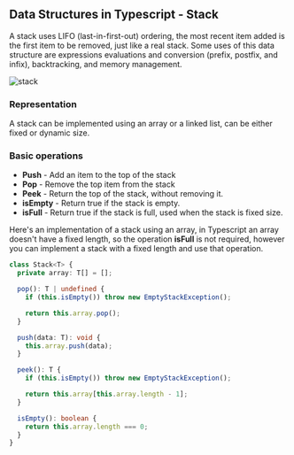 ## Data Structures in Typescript - Stack

A stack uses LIFO (last-in-first-out) ordering, the most recent item added is the first item to be removed, just like a real stack.
Some uses of this data structure are expressions evaluations and conversion (prefix, postfix, and infix), backtracking, and memory management.

![stack](https://res.cloudinary.com/dje4crtui/image/upload/v1622906576/data%20structures/stack_rccvuz.png)

### Representation

A stack can be implemented using an array or a linked list, can be either fixed or dynamic size.

### Basic operations

- **Push** - Add an item to the top of the stack
- **Pop** - Remove the top item from the stack
- **Peek** - Return the top of the stack, without removing it.
- **isEmpty** - Return true if the stack is empty.
- **isFull** - Return true if the stack is full, used when the stack is fixed size.

Here's an implementation of a stack using an array, in Typescript an array doesn't have a fixed length, so the operation **isFull** is not required, however you can implement a stack with a fixed length and use that operation.

```typescript
class Stack<T> {
  private array: T[] = [];

  pop(): T | undefined {
    if (this.isEmpty()) throw new EmptyStackException();

    return this.array.pop();
  }

  push(data: T): void {
    this.array.push(data);
  }

  peek(): T {
    if (this.isEmpty()) throw new EmptyStackException();

    return this.array[this.array.length - 1];
  }

  isEmpty(): boolean {
    return this.array.length === 0;
  }
}
```
